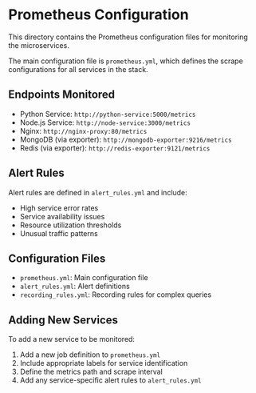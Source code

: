 # Prometheus Configuration

This directory contains the Prometheus configuration files for monitoring the microservices.

The main configuration file is `prometheus.yml`, which defines the scrape configurations for all services in the stack.

## Endpoints Monitored

- Python Service: `http://python-service:5000/metrics`
- Node.js Service: `http://node-service:3000/metrics`
- Nginx: `http://nginx-proxy:80/metrics`
- MongoDB (via exporter): `http://mongodb-exporter:9216/metrics`
- Redis (via exporter): `http://redis-exporter:9121/metrics`

## Alert Rules

Alert rules are defined in `alert_rules.yml` and include:

- High service error rates
- Service availability issues
- Resource utilization thresholds
- Unusual traffic patterns

## Configuration Files

- `prometheus.yml`: Main configuration file
- `alert_rules.yml`: Alert definitions
- `recording_rules.yml`: Recording rules for complex queries

## Adding New Services

To add a new service to be monitored:

1. Add a new job definition to `prometheus.yml`
2. Include appropriate labels for service identification
3. Define the metrics path and scrape interval
4. Add any service-specific alert rules to `alert_rules.yml`
